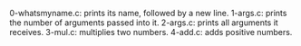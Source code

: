 0-whatsmyname.c: prints its name, followed by a new line.
1-args.c: prints the number of arguments passed into it.
2-args.c: prints all arguments it receives.
3-mul.c: multiplies two numbers.
4-add.c: adds positive numbers.
